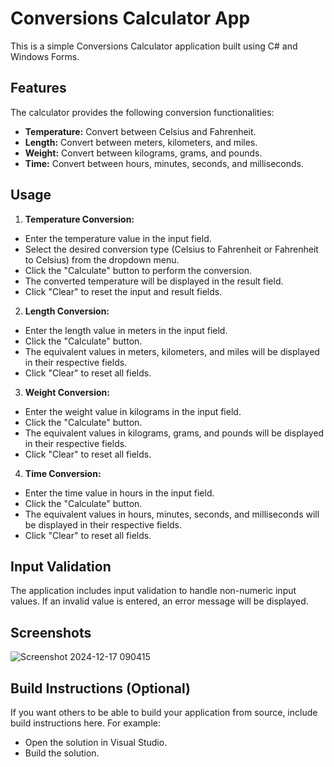 # Conversions Calculator App

This is a simple Conversions Calculator application built using C# and Windows Forms.

## Features

The calculator provides the following conversion functionalities:

* **Temperature:** Convert between Celsius and Fahrenheit.
* **Length:** Convert between meters, kilometers, and miles.
* **Weight:** Convert between kilograms, grams, and pounds.
* **Time:** Convert between hours, minutes, seconds, and milliseconds.

## Usage

1. **Temperature Conversion:**
* Enter the temperature value in the input field.
* Select the desired conversion type (Celsius to Fahrenheit or Fahrenheit to Celsius) from the dropdown menu.
* Click the "Calculate" button to perform the conversion.
* The converted temperature will be displayed in the result field.
* Click "Clear" to reset the input and result fields.

2. **Length Conversion:**
* Enter the length value in meters in the input field.
* Click the "Calculate" button.
* The equivalent values in meters, kilometers, and miles will be displayed in their respective fields.
* Click "Clear" to reset all fields.

3. **Weight Conversion:**
* Enter the weight value in kilograms in the input field.
* Click the "Calculate" button.
* The equivalent values in kilograms, grams, and pounds will be displayed in their respective fields.
* Click "Clear" to reset all fields.

4. **Time Conversion:**
* Enter the time value in hours in the input field.
* Click the "Calculate" button.
* The equivalent values in hours, minutes, seconds, and milliseconds will be displayed in their respective fields.
* Click "Clear" to reset all fields.


## Input Validation

The application includes input validation to handle non-numeric input values. If an invalid value is entered, an error message will be displayed.


## Screenshots
![Screenshot 2024-12-17 090415](https://github.com/user-attachments/assets/ec86a076-f490-4097-a70e-788059b50655)


## Build Instructions (Optional)

If you want others to be able to build your application from source, include build instructions here. For example:

* Open the solution in Visual Studio.
* Build the solution.
